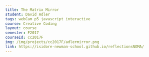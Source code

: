```yaml
---
title: The Matrix Mirror
student: David Adler
tags: webCam p5 javascript interactive
course: Creative Coding
layout: course
semester: F2017
courseId: cc2017F
img: /img/projects/cc2017F/adlermirror.png
link: https://isidore-newman-school.github.io/reflectionsNOMA/
---
```

